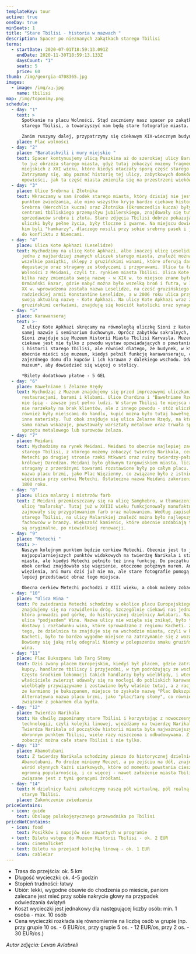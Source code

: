 ```yaml
---
templateKey: tour
active: true
oneDay: true
minSeats: 1
title: "Stare Tbilisi - historia w nazwach "
description: Spacer po nieznanych zakątkach starego Tbilisi
terms:
  - startDate: 2020-07-01T18:59:13.091Z
    endDate: 2020-11-30T18:59:13.133Z
    daysCount: "1"
    seats: 5
    price: 60
thumb: /img/georgia-4708365.jpg
images:
  - image: /img/აკ.jpg
    name: tbilisi
map: /img/toponimy.png
schedule:
  - day: "1"
    text: >
      Spotkanie na placu Wolności. Stąd zaczniemy nasz spacer po zakątkach
      starego Tbilisi, a towarzyszyć nam będą stare fotografie miasta. 

      Zanim ruszymy dalej, przypatrzymy się ciekawym XIX-wiecznym budynkom, takim, jak np. stary ratusz miejski, oraz poznamy historię tego placu, serca miasta. 
    place: Plac wolności
  - day: "2"
    place: "Baratashvili i mury miejskie "
    text: Spacer kontynuujemy ulicą Puszkina aż do szerokiej ulicy Baratashvili. Są
      to już obrzeża starego miasta, gdyż tutaj zobaczyć możemy fragmenty murów
      miejskich z XVI wieku, które kiedyś otaczały sporą część starego Tbilisi.
      Zatrzymamy się, aby poznać historię tej ulicy, zabytkowych domków oraz
      opowieści, jak ta część miasta zmieniła się na przestrzeni wieków.
  - day: "3"
    place: Ulice Srebrna i Złotnika
    text: Wkraczamy w sam środek starego miasta, który dzisiaj nie jest częstym
      punktem zwiedzania, ale mimo wszystko kryje bardzo ciekawe historie. Ulice
      Srebrna (Wercchlis kucza) oraz Złotnika (Okromczedlis kucza) były kiedyś
      centrami tbiliskiego przemysłyu jubilerskiego, znajdowały się tutaj rzędy
      sprzedawców srebra i złota. Stare zdjęcia Tbilisi dobrze pokazują, jak te
      uliczki były pełne życia, były tloczne i gwarne. Na miejscu dowiemy się
      kim byli "hamkarzy", dlaczego nosili przy sobie srebrny pasek i jak doszło
      do konfliktu z Niemcami.
  - day: "4"
    place: Ulica Kote Apkhazi (Leselidze)
    text: Wychodzimy na ulicę Kote Apkhazi, albo inaczej ulicę Leselidze. Jest to
      jedna z najbardziej znanych uliczek starego miasta, znaleźć można tutaj
      wszelkie pamiątki, sklepy z gruzińskimi winami, które oferują darmowe
      degustacje oraz stragany ze słodyczami i przyprawami. Ulica ta łączy Plac
      Wolności z Meidani, czyli tz. rynkiem miasta Tbilisi. Ulica Kote Apkhazi
      kilka razy zmieniała swoją nazwę - w XIX w. to miejsce znane było, jako
      Ormiański Bazar, gdzie nabyć można było wszelką broń i futra, w I połowie
      XX w. wprowadzona została nazwa Leselidze, na cześć gruzińskiego generała
      radzieckiej armii Konstantine Leselidze, a w 2006 roku ulica przyjęła
      swoją aktualną nazwę - Kote Apkhazi. Na ulicy Kote Apkhazi wraz z
      gruzińskimi cerkwiami, znajdują się kościół katolicki oraz synagoga.
  - day: "5"
    place: Karawanseraj
    text: >-
      Z ulicy Kote Apkhazi skręcamy na równoległą uliczkę Sioni z katedrą o tej
      samej nazwie i seminarium duchownym. Oprócz zabytków sakralnych, na ulicy
      Sioni znajduje się Muzeum Historii Miasta Tbilisi Karvasla. Muzeum to
      ciekawe jest nie tylko z powodu wystaw opowiadających o powstaniu, rozwoju
      i historii starego Tbilisi, ale również dlatego, że budynek, w którym
      obecnie mieści się muzeum, kiedyś pełnił funkcję karawanseraju, czyli
      zajezdnego domu dla kupców i ich karawan z dalekiego wschodu. Odwiedzimy
      muzeum*, aby dowiedzieć się więcej o stolicy. 

      *Bilety dodatkowo płatne - 5 GEL
  - day: "6"
    place: Bawełniane i Żelazne Rzędy
    text: Wychodząc z Muzeum znajdujemy się przed imprezowymi uliczkami z wieloma
      restauracjami, barami i klubami. Ulice Chardina i "Bawełniane Rzędy" nigdy
      nie śpią - zawsze jest pełno ludzi. W starym Tbilisi te miejsca również
      nie narzekały na brak klientów, ale z innego powodu - otóż uliczki te
      również były miejscami do handlu, kupić można było tutaj bawełnę, wełnę i
      inne materiały. Tuż obok znajduje się ulica Żelazne Rzędy, na której, jak
      sama nazwa wskazuje, powstawały warsztaty metalowe oraz trwała sprzedaż
      sprzętu metalowego lub surowców żelaza.
  - day: "7"
    place: Meidani
    text: Wychodzimy na rynek Meidani. Meidani to obecnie najlepiej zachowany plac
      starego Tbilisi, z którego możemy zobaczyć twierdzę Narikala, cerkiew
      Metechi po drugiej stronie rzeki Mtkwari oraz ruiny twierdzy-pałacu
      królowej Daredżan. Meidani było głównym targowiskiem miasta, liczne
      stragany z przeróżnymi towarami rozstawione były po całym placu. Stara
      nazwa placu brzmi, jako Plac Więzienny, co związane było z istnieniem
      więzienia przy cerkwi Metechi. Ostateczna nazwa Meidani zakorzeniła się w
      1800 roku.
  - day: "8"
    place: Ulica malarzy i mistrzów farb
    text: Z Meidani przemieszczamy się na ulicę Samghebro, w tłumaczeniu na polski -
      ulicę "malarską". Tutaj już w XVIII wieku funkcjonowały manufaktury, które
      zajmowały się przygotowaniem farb oraz malowaniem. Według zapisek o życiu
      starego Tbilisi, na ulicy Malarskiej znaleźć można było najlepszych
      fachowców w branży. Większość kamienic, które obecnie ozdabiają tę ulicę,
      są oryginalne, po niewielkiej renowacji.
  - day: "9"
    place: "Metechi "
    text: >-
      Naszym kolejnym punktem będzie cerkiew Metechi. Obecnie jest to jeden z
      najpopularniejszych punktów widokowych na twierdzę Narikala i starówkę
      miasta, ale kiedyś Metechi pełniło też inną funkcję. Do początku XX wieku,
      obok cerkwi znajdowało się więzienie, otoczone potężnym murem. Ani
      więzienia, ani muru dziś już nie ma, ale stare fotografie pomogą nam
      lepiej przedstawić obraz tego miejsca. 

      Obecna cerkiew Metechi pochodzi z XIII wieku, a obok możemy zobaczyć pomnik założyciela miasta Tbilisi, króla Vachtanga Gorgasali.
  - day: "10"
    place: "Ulica Wina "
    text: Po zwiedzaniu Metechi schodzimy w okolice placu Europejskiego. Tutaj
      znajdujemy się na rozwidleniu dróg. Szczególnie ciekawi nas jedna ulica,
      która prowadzi pod górkę, do historycznej dzielnicy Awlabari. Nazywa się
      ulica "podjazdem" Wina. Nazwa ulicy nie wzięła się znikąd, było to miejsce
      dostawy i rozładunku wina, które sprowadzano z regionu Kacheti. Z racji
      tego, że dzielnica ta znajduje się na wschodzie miasta, czyli w kierunku
      Kacheti, było to bardzo wygodne miejsce na zatrzymanie się z wozami.
      Dowiemy się jaką rolę odegrali Niemcy w polepszeniu smaku gruzińskiego
      wina.
  - day: "11"
    place: Plac Bukszpanu lub Targ Słomy
    text: Dziś zwany placem Europejskim, kiedyś był placem, gdzie zatrzymywali się
      kupcy, handlarze tbiliscy i przyjezdni, w tym podróżujący ze wschodu.
      Często środkiem lokomocji takich handlarzy były wielbłądy, i wtedy, kiedy
      właściciele zwierząt udawały się na noclegi do pobliskich karawanserajów,
      wielbłądy przywiązywane i zostawiane były właśnie tutaj, a z racji tego,
      że karmiono je bukszpanem, miejsce to zyskało nazwę "Plac Bukszpanu".
      Alternatywna nazwa placu brzmi, jako "plac/targ słomy", co również jest
      związane z pokarmem dla bydła.
  - day: "12"
    place: Twierdza Narikala
    text: Na chwilę zapominamy stare Tbilisi i korzystając z nowoczesnych
      technologii, czyli kolejki linowej, wjeżdżamy na twierdzę Narikala.
      Twierdza Narikala od początków historii miasta była najważniejszym
      obronnym punktem Tbilisi, wiele razy niszczona i odbudowywana. Z Narikali
      zobaczyć można całe stare Tbilisi i nie tylko.
  - day: "13"
    place: Abanotubani
    text: Z twierdzy Narikala schodzimy pieszo do historycznej dzielnicy łaźni
      Abanotubani. Po drodze miniemy Meczet, a po zejściu na dół, znajdziemy się
      wśród słynnych łaźni siarkowych, które od momentu powstania cieszą się
      ogromną popularnością, i co więcej - nawet założenie miasta Tbilisi
      związane jest z tymi gorącymi źródłami.
  - day: "14"
    text: W dzielnicy łaźni zakończymy naszą pół wirtualną, pół realną podróż po
      starym Tbilisi.
    place: Zakończenie zwiedzania
priceContains:
  - icon: guide
    text: Obslugę polskojęzycznego przewodnika po Tbilisi
priceNotContains:
  - icon: food
    text: Posiłków i napojów nie zawartych w programie
  - text: Biletu wstępu do Muzeum Historii Tbilisi - ok. 2 EUR
    icon: cinemaTicket
  - text: Biletu na przejazd kolejką linową - ok. 1 EUR
    icon: cableCar
---
```

* Trasa do przejścia: ok. 5 km 
* Długość wycieczki: ok. 4-5 godzin 
* Stopień trudności: łatwy 
* Ubiór: lekki, wygodne obuwie do chodzenia po mieście, paniom zalecane jest mieć przy sobie nakrycie głowy na przypadek odwiedzania świątyń 
* Koszt wycieczki jest jednakowy dla następującej liczby osób: min. 1 osoba - max. 10 osób
* Cena wycieczki rozkłada się równomiernie na liczbę osób w grupie (np. przy grupie 10 os. - 6 EUR/os, przy grupie 5 os. - 12 EUR/os, przy 2 os. - 30 EUR/os.)



*Autor zdjęcia: Levan Avlabreli*